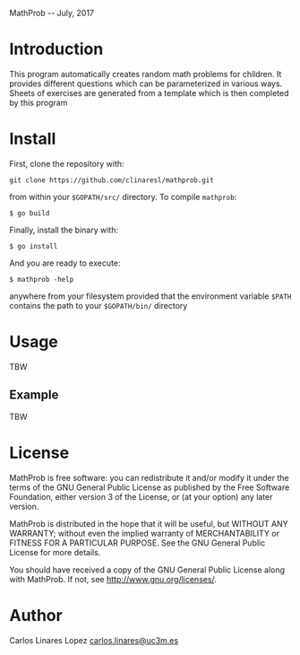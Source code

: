 MathProb -- July, 2017


# Introduction #

This program automatically creates random math problems for
children. It provides different questions which can be parameterized
in various ways. Sheets of exercises are generated from a template
which is then completed by this program

# Install #

First, clone the repository with:

    git clone https://github.com/clinaresl/mathprob.git

from within your `$GOPATH/src/` directory. To compile `mathprob`:

    $ go build

Finally, install the binary with:

    $ go install

And you are ready to execute:

    $ mathprob -help

anywhere from your filesystem provided that the environment variable
`$PATH` contains the path to your `$GOPATH/bin/` directory


# Usage #

TBW

## Example ##

TBW

# License #

MathProb is free software: you can redistribute it and/or modify it under
the terms of the GNU General Public License as published by the Free
Software Foundation, either version 3 of the License, or (at your
option) any later version.

MathProb is distributed in the hope that it will be useful, but WITHOUT
ANY WARRANTY; without even the implied warranty of MERCHANTABILITY or
FITNESS FOR A PARTICULAR PURPOSE.  See the GNU General Public License
for more details.

You should have received a copy of the GNU General Public License
along with MathProb.  If not, see <http://www.gnu.org/licenses/>.


# Author #

Carlos Linares Lopez <carlos.linares@uc3m.es>

